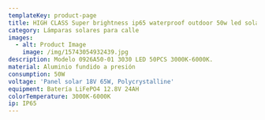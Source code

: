 ```yaml
---
templateKey: product-page
title: HIGH CLASS Super brightness ip65 waterproof outdoor 50w led solar street light
category: Lámparas solares para calle
images:
  - alt: Product Image
    image: /img/15743054932439.jpg
description: Modelo 0926A50-01 3030 LED 50PCS 3000K-6000K.
material: Aluminio fundido a presión
consumption: 50W
voltage: 'Panel solar 18V 65W, Polycrystalline'
equipment: Batería LiFePO4 12.8V 24AH
colorTemperature: 3000K-6000K
ip: IP65
---
```


